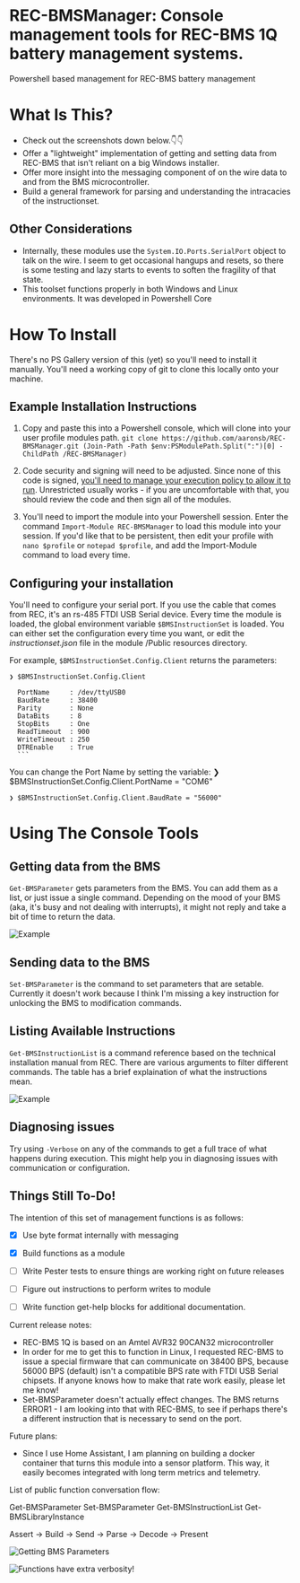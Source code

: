 # REC-BMSManager: Console management tools for REC-BMS 1Q battery management systems.
Powershell based management for REC-BMS battery management

# What Is This?
* Check out the screenshots down below.👇👇
* Offer a "lightweight" implementation of getting and setting data from REC-BMS that isn't reliant on a big Windows installer.
* Offer more insight into the messaging component of on the wire data to and from the BMS microcontroller.
* Build a general framework for parsing and understanding the intracacies of the instructionset.

## Other Considerations
* Internally, these modules use the  ```System.IO.Ports.SerialPort``` object to talk on the wire. I seem to get occasional hangups and resets, so there is some testing and lazy starts to events to soften the fragility of that state.
* This toolset functions properly in both Windows and Linux environments. It was developed in Powershell Core

# How To Install
There's no PS Gallery version of this (yet) so you'll need to install it manually. You'll need a working copy of git to clone this locally onto your machine.

## Example Installation Instructions

1. Copy and paste this into a Powershell console, which will clone into your user profile modules path. ```git clone https://github.com/aaronsb/REC-BMSManager.git (Join-Path -Path $env:PSModulePath.Split(":")[0] -ChildPath /REC-BMSManager)```

2. Code security and signing will need to be adjusted. Since none of this code is signed, [you'll need to manage your execution policy to allow it to run](https://docs.microsoft.com/en-us/powershell/module/microsoft.powershell.security/set-executionpolicy?view=powershell-7). Unrestricted usually works - if you are uncomfortable with that, you should review the code and then sign all of the modules.

3. You'll need to import the module into your Powershell session. Enter the command ```Import-Module REC-BMSManager``` to load this module into your session. If you'd like that to be persistent, then edit your profile with ```nano $profile``` or ```notepad $profile```, and add the Import-Module command to load every time.

## Configuring your installation

You'll need to configure your serial port. If you use the cable that comes from REC, it's an rs-485 FTDI USB Serial device. Every time the module is loaded, the global environment variable ```$BMSInstructionSet``` is loaded. You can either set the configuration every time you want, or edit the _instructionset.json_ file in the module /Public resources directory.

For example, ```$BMSInstructionSet.Config.Client``` returns the parameters:

    
    ❯ $BMSInstructionSet.Config.Client

      PortName     : /dev/ttyUSB0
      BaudRate     : 38400
      Parity       : None
      DataBits     : 8
      StopBits     : One
      ReadTimeout  : 900
      WriteTimeout : 250
      DTREnable    : True
      ```
You can change the Port Name by setting the variable:
    ❯ $BMSInstructionSet.Config.Client.PortName = "COM6"
    
    ❯ $BMSInstructionSet.Config.Client.BaudRate = "56000"
    

# Using The Console Tools

## Getting data from the BMS
```Get-BMSParameter``` gets parameters from the BMS. You can add them as a list, or just issue a single command. Depending on the mood of your BMS (aka, it's busy and not dealing with interrupts), it might not reply and take a bit of time to return the data.

![Example](https://github.com/aaronsb/REC-BMSManager/raw/master/images/get-examples.gif)

## Sending data to the BMS
```Set-BMSParameter``` is the command to set parameters that are setable. Currently it doesn't work because I think I'm missing a key instruction for unlocking the BMS to modification commands.

## Listing Available Instructions
```Get-BMSInstructionList``` is a command reference based on the technical installation manual from REC. There are various arguments to filter different commands. The table has a brief explaination of what the instructions mean.

![Example](https://github.com/aaronsb/REC-BMSManager/raw/master/images/instructionlist.gif)

## Diagnosing issues
Try using ```-Verbose``` on any of the commands to get a full trace of what happens during execution. This might help you in diagnosing issues with communication or configuration.

## Things Still To-Do!
The intention of this set of management functions is as follows:

- [x] Use byte format internally with messaging
- [x] Build functions as a module
- [ ] Write Pester tests to ensure things are working right on future releases
- [ ] Figure out instructions to perform writes to module
- [ ] Write function get-help blocks for additional documentation.



Current release notes:
* REC-BMS 1Q is based on an Amtel AVR32 90CAN32 microcontroller
* In order for me to get this to function in Linux, I requested REC-BMS to issue a special firmware that can communicate on 38400 BPS, because 56000 BPS (default) isn't a compatible BPS rate with FTDI USB Serial chipsets. If anyone knows how to make that rate work easily, please let me know!
* Set-BMSParameter doesn't actually effect changes. The BMS returns ERROR1 - I am looking into that with REC-BMS, to see if perhaps there's a different instruction that is necessary to send on the port.

Future plans:
* Since I use Home Assistant, I am planning on building a docker container that turns this module into a sensor platform. This way, it easily becomes integrated with long term metrics and telemetry.


List of public function conversation flow:

  Get-BMSParameter
  Set-BMSParameter
  Get-BMSInstructionList
  Get-BMSLibraryInstance


Assert -> Build -> Send -> Parse -> Decode -> Present


![Getting BMS Parameters](https://github.com/aaronsb/REC-BMSManager/raw/master/images/get-parameters.gif)

![Functions have extra verbosity!](https://github.com/aaronsb/REC-BMSManager/blob/master/images/get-bmsparameters-verbose.gif)
